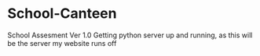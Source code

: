 # School-Canteen
School Assesment
Ver 1.0
  Getting python server up and running, as this will be the server my website runs off
